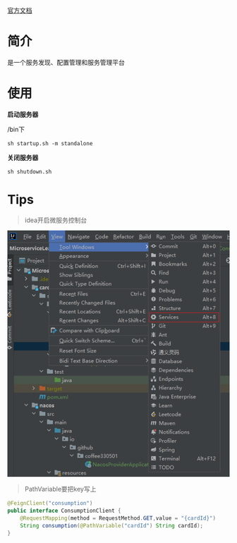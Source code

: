 [官方文档](https://nacos.io/docs/latest/what-is-nacos/)



# 简介

是一个服务发现、配置管理和服务管理平台



# 使用

**启动服务器**

/bin下

```shell
sh startup.sh -m standalone
```

**关闭服务器**

```shell
sh shutdown.sh
```



# Tips

> idea开启微服务控制台

![image-20240130111625306](https://raw.githubusercontent.com/coffee330501/warehouse/master/pig/image-20240130111625306.png)

> PathVariable要把key写上

```java
@FeignClient("consumption")
public interface ConsumptionClient {
    @RequestMapping(method = RequestMethod.GET,value = "{cardId}")
    String consumption(@PathVariable("cardId") String cardId);
}
```

